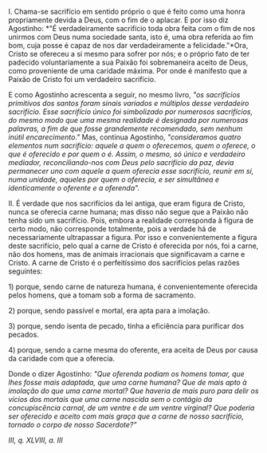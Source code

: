 
I.  Chama-se sacrifício em sentido próprio o que é feito como uma honra propriamente devida a Deus, com o fim de o aplacar. E por isso diz Agostinho: *"É verdadeiramente sacrifício toda obra feita com o fim de nos unirmos com Deus numa sociedade santa, isto é, uma obra referida ao fim bom, cuja posse é capaz de nos dar verdadeiramente a felicidade."*Ora, Cristo se ofereceu a si mesmo para sofrer por nós; e o próprio fato de ter padecido voluntariamente a sua Paixão foi sobremaneira aceito de Deus, como proveniente de uma caridade máxima. Por onde é manifesto que a Paixão de Cristo foi um verdadeiro sacrifício.

E como Agostinho acrescenta a seguir, no mesmo livro, *"os sacrifícios primitivos dos santos foram sinais variados e múltiplos desse verdadeiro sacrifício. Esse sacrifício único foi simbolizado por numerosos sacrifícios, do mesmo modo que uma mesma realidade é designada por numerosas palavras, a fim de que fosse grandemente recomendado, sem nenhum inútil encarecimento."* Mas, continua Agostinho, *"consideramos quatro elementos num sacrifício: aquele a quem o oferecemos, quem o oferece, o que é oferecido e por quem o é. Assim, o mesmo, só único e verdadeiro mediador, reconciliando-nos com Deus pelo sacrifício da paz, devia permanecer uno com aquele a quem oferecia esse sacrifício, reunir em si, numa unidade, aqueles por quem o oferecia, e ser simultânea e identicamente o oferente e a oferenda".*

II.  É verdade que nos sacrifícios da lei antiga, que eram figura de Cristo, nunca se oferecia carne humana; mas disso não segue que a Paixão não tenha sido um sacrifício. Pois, embora a realidade corresponda à figura de certo modo, não corresponde totalmente, pois a verdade há de necessariamente ultrapassar a figura. Por isso e convenientemente a figura deste sacrifício, pelo qual a carne de Cristo é oferecida por nós, foi a carne, não dos homens, mas de animais irracionais que significavam a carne e Cristo. A carne de Cristo é o perfeitíssimo dos sacrifícios pelas razões seguintes:

1\) porque, sendo carne de natureza humana, é convenientemente oferecida pelos homens, que a tomam sob a forma de sacramento.

2\) porque, sendo passível e mortal, era apta para a imolação.

3\) porque, sendo isenta de pecado, tinha a eficiência para purificar dos pecados.

4\) porque, sendo a carne mesma do oferente, era aceita de Deus por causa da caridade com que a oferecia.

Donde o dizer Agostinho: *"Que oferenda podiam os homens tomar, que lhes fosse mais adaptada, que uma carne humana? Que de mais apto à imolação do que uma carne mortal? Que haveria de mais puro para delir os vícios dos mortais que uma carne nascida sem o contágio da concupiscência carnal, de um ventre e de um ventre virginal? Que poderia ser oferecido e aceito com mais graça que a carne de nosso sacrifício, tornado o corpo de nosso Sacerdote?"*

*III, q. XLVIII, a. III*

